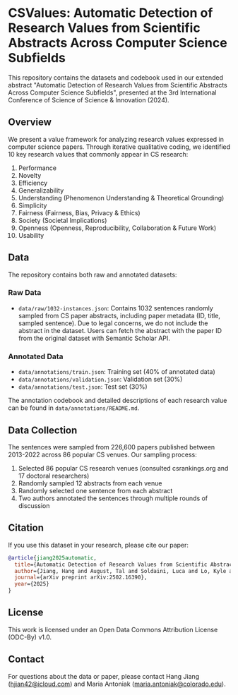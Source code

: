 # CSValues: Automatic Detection of Research Values from Scientific Abstracts Across Computer Science Subfields

This repository contains the datasets and codebook used in our extended abstract "Automatic Detection of Research Values from Scientific Abstracts Across Computer Science Subfields", presented at the 3rd International Conference of Science of Science & Innovation (2024).

## Overview

We present a value framework for analyzing research values expressed in computer science papers. Through iterative qualitative coding, we identified 10 key research values that commonly appear in CS research:

1. Performance
2. Novelty 
3. Efficiency
4. Generalizability
5. Understanding (Phenomenon Understanding & Theoretical Grounding)
6. Simplicity
7. Fairness (Fairness, Bias, Privacy & Ethics)
8. Society (Societal Implications)
9. Openness (Openness, Reproducibility, Collaboration & Future Work)
10. Usability

## Data

The repository contains both raw and annotated datasets:

### Raw Data
- `data/raw/1032-instances.json`: Contains 1032 sentences randomly sampled from CS paper abstracts, including paper metadata (ID, title, sampled sentence). Due to legal concerns, we do not include the abstract in the dataset. Users can fetch the abstract with the paper ID from the original dataset with Semantic Scholar API.

### Annotated Data
- `data/annotations/train.json`: Training set (40% of annotated data)
- `data/annotations/validation.json`: Validation set (30%)
- `data/annotations/test.json`: Test set (30%)

The annotation codebook and detailed descriptions of each research value can be found in `data/annotations/README.md`.

## Data Collection

The sentences were sampled from 226,600 papers published between 2013-2022 across 86 popular CS venues. Our sampling process:
1. Selected 86 popular CS research venues (consulted csrankings.org and 17 doctoral researchers)
2. Randomly sampled 12 abstracts from each venue
3. Randomly selected one sentence from each abstract
4. Two authors annotated the sentences through multiple rounds of discussion

## Citation

If you use this dataset in your research, please cite our paper:

```bibtex
@article{jiang2025automatic,
  title={Automatic Detection of Research Values from Scientific Abstracts Across Computer Science Subfields},
  author={Jiang, Hang and August, Tal and Soldaini, Luca and Lo, Kyle and Antoniak, Maria},
  journal={arXiv preprint arXiv:2502.16390},
  year={2025}
}
```

## License

This work is licensed under an Open Data Commons Attribution License (ODC-By) v1.0.

## Contact

For questions about the data or paper, please contact Hang Jiang (hjian42@icloud.com) and Maria Antoniak (maria.antoniak@colorado.edu).
